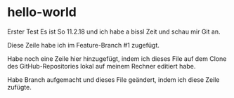 ﻿# hello-world
Erster Test
Es ist So 11.2.18 und ich habe a bissl Zeit und schau mir Git an.

Diese Zeile habe ich im Feature-Branch #1 zugefügt.

Habe noch eine Zeile hier hinzugefügt, indem ich dieses File auf dem Clone des GitHub-Repositories lokal auf meinem Rechner editiert habe.

Habe Branch aufgemacht und dieses File geändert, indem ich diese Zeile zufügte.

